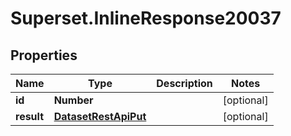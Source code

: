 # Superset.InlineResponse20037

## Properties
Name | Type | Description | Notes
------------ | ------------- | ------------- | -------------
**id** | **Number** |  | [optional] 
**result** | [**DatasetRestApiPut**](DatasetRestApiPut.md) |  | [optional] 
